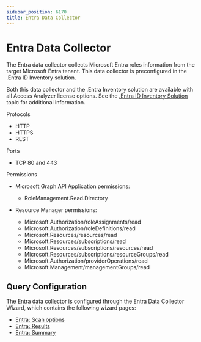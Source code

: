 ```yaml
---
sidebar_position: 6170
title: Entra Data Collector
---
```


# Entra Data Collector

The Entra data collector collects Microsoft Entra roles information from the target Microsoft Entra tenant. This data collector is preconfigured in the .Entra ID Inventory solution.

Both this data collector and the .Entra Inventory solution are available with all Access Analyzer license options. See the [.Entra ID Inventory Solution](../../../Solutions/EntraIDInventory/Overview ".Entra ID Inventory Solution") topic for additional information.

Protocols

* HTTP
* HTTPS
* REST

Ports

* TCP 80 and 443

Permissions

* Microsoft Graph API Application permissions:

  * RoleManagement.Read.Directory
* Resource Manager permissions:

  * Microsoft.Authorization/roleAssignments/read
  * Microsoft.Authorization/roleDefinitions/read
  * Microsoft.Resources/resources/read
  * Microsoft.Resources/subscriptions/read
  * Microsoft.Resources/subscriptions/resources/read
  * Microsoft.Resources/subscriptions/resourceGroups/read
  * Microsoft.Authorization/providerOperations/read
  * Microsoft.Management/managementGroups/read

## Query Configuration

The Entra data collector is configured through the Entra Data Collector Wizard, which contains the following wizard pages:

* [Entra: Scan options](Options "Entra: Scan options")
* [Entra: Results](Results "Entra: Results")
* [Entra: Summary](Summary "Entra: Summary")